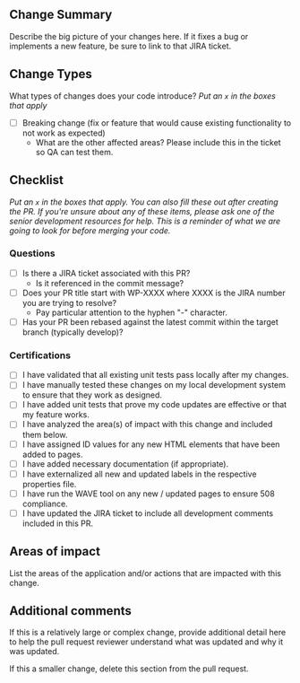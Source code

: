 ## Change Summary

Describe the big picture of your changes here. If it fixes a bug or implements a new feature, be sure to link to that JIRA ticket.

## Change Types

What types of changes does your code introduce?
_Put an `x` in the boxes that apply_

- [ ] Breaking change (fix or feature that would cause existing functionality to not work as expected)
  - What are the other affected areas? Please include this in the ticket so QA can test them.

## Checklist

_Put an `x` in the boxes that apply. You can also fill these out after creating the PR. If you're unsure about any of these items, please ask one of the senior development resources for help. This is a reminder of what we are going to look for before merging your code._

### Questions

- [ ] Is there a JIRA ticket associated with this PR? 
  - Is it referenced in the commit message?
- [ ] Does your PR title start with WP-XXXX where XXXX is the JIRA number you are trying to resolve? 
  - Pay particular attention to the hyphen "-" character.
- [ ] Has your PR been rebased against the latest commit within the target branch (typically develop)?

### Certifications

- [ ] I have validated that all existing unit tests pass locally after my changes.
- [ ] I have manually tested these changes on my local development system to ensure that they work as designed.
- [ ] I have added unit tests that prove my code updates are effective or that my feature works.
- [ ] I have analyzed the area(s) of impact with this change and included them below.
- [ ] I have assigned ID values for any new HTML elements that have been added to pages.
- [ ] I have added necessary documentation (if appropriate).
- [ ] I have externalized all new and updated labels in the respective properties file.
- [ ] I have run the WAVE tool on any new / updated pages to ensure 508 compliance.
- [ ] I have updated the JIRA ticket to include all development comments included in this PR.

## Areas of impact

List the areas of the application and/or actions that are impacted with this change.

## Additional comments

If this is a relatively large or complex change, provide additional detail here to help the pull request reviewer understand what was updated and why it was updated.

If this a smaller change, delete this section from the pull request.
